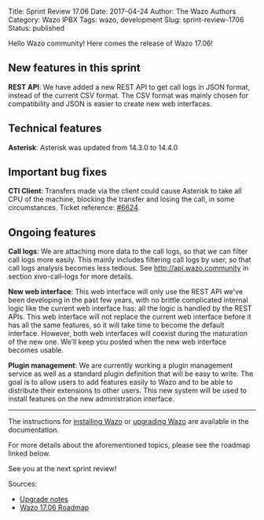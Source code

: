 Title: Sprint Review 17.06
Date: 2017-04-24
Author: The Wazo Authors
Category: Wazo IPBX
Tags: wazo, development
Slug: sprint-review-1706
Status: published

Hello Wazo community! Here comes the release of Wazo 17.06!

New features in this sprint
---------------------------

**REST API**: We have added a new REST API to get call logs in JSON format, instead of the current CSV format. The CSV format was mainly chosen for compatibility and JSON is easier to create new web interfaces.


Technical features
------------------

**Asterisk**: Asterisk was updated from 14.3.0 to 14.4.0

Important bug fixes
-------------------

**CTI Client**: Transfers made via the client could cause Asterisk to take all CPU of the machine, blocking the transfer and losing the call, in some circumstances. Ticket reference: [#6624](https://projects.wazo.community/issues/6642).


Ongoing features
----------------

**Call logs**: We are attaching more data to the call logs, so that we can filter call logs more easily. This mainly includes filtering call logs by user, so that call logs analysis becomes less tedious. See http://api.wazo.community in section xivo-call-logs for more details.

**New web interface**: This web interface will only use the REST API we've been developing in the past few years, with no brittle complicated internal logic like the current web interface has: all the logic is handled by the REST APIs. This web interface will not replace the current web interface before it has all the same features, so it will take time to become the default interface. However, both web interfaces will coexist during the maturation of the new one. We'll keep you posted when the new web interface becomes usable.

**Plugin management**: We are currently working a plugin management service as well as a standard plugin definition that will be easy to write. The goal is to allow users to add features easily to Wazo and to be able to distribute their extensions to other users. This new system will be used to install features on the new administration interface.

---

The instructions for [installing Wazo](http://wazo.readthedocs.io/en/stable/installation/installsystem.html) or [upgrading Wazo](/uc-doc/upgrade/introduction) are available in the documentation.

For more details about the aforementioned topics, please see the roadmap linked below.

See you at the next sprint review!

Sources:

* [Upgrade notes](http://wazo.readthedocs.io/en/wazo-17.06/upgrade/upgrade.html#upgrade-notes)
* [Wazo 17.06 Roadmap](https://projects.wazo.community/versions/258)

